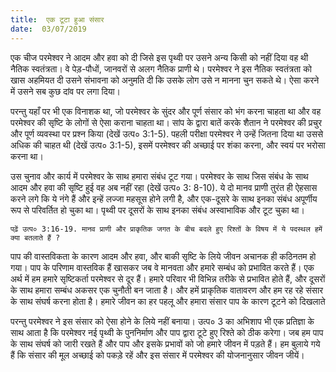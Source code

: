 ```yaml
---
title:  एक टूटा हुआ संसार
date:  03/07/2019
---
```


एक चीज परमेश्वर ने आदम और हवा को दी जिसे इस पृथ्वी पर उसने अन्य किसी को नहीं दिया वह थी नैतिक स्वतंत्रता। वे पेड़-पौधों, जानवरों से अलग नैतिक प्राणी थे। परमेश्वर ने इस नैतिक स्वतंत्रता को खास अहमियत दी उसने संभावना को अनुमति दी कि उसके लोग उसे न मानना चुन सकते थे। ऐसा करने में उसने सब कुछ दांव पर लगा दिया।

परन्तु यहाँ पर भी एक विनाशक था, जो परमेश्वर के सुंदर और पूर्ण संसार को भंग करना चाहता था और वह परमेश्वर की सृष्टि के लोगों से ऐसा कराना चाहता था। सांप के द्वारा बातें करके शैतान ने परमेश्वर की प्रचुर और पूर्ण व्यवस्था पर प्रश्न किया (देखें उत्प० 3:1-5). पहली परीक्षा परमेश्वर ने उन्हें जितना दिया था उससे अधिक की चाहत थी (देखें उत्प० 3:1-5), इसमें परमेश्वर की अच्छाई पर शंका करना, और स्वयं पर भरोसा करना था।

उस चुनाव और कार्य में परमेश्वर के साथ हमारा संबंध टूट गया। परमेश्वर के साथ जिस संबंध के साथ आदम और हवा की सृष्टि हुई वह अब नहीं रहा (देखें उत्प० 3: 8-10). ये दो मानव प्राणी तुरंत ही ऐहसास करने लगे कि ये नंगे हैं और इन्हें लज्जा महसूस होने लगी है, और एक-दूसरे के साथ इनका संबंध अपूर्णीय रूप से परिवर्तित हो चुका था। पृथ्वी पर दूसरों के साथ इनका संबंध अस्वाभाविक और टूट चुका था।

`पढ़ें उत्प० 3:16-19. मानव प्राणी और प्राकृतिक जगत के बीच बदले हुए रिश्तों के विषय में ये पदस्थल हमें क्या बतलाते हैं ?`

पाप की वास्तविकता के कारण आदम और हवा, और बाकी सृष्टि के लिये जीवन अचानक ही कठिनतम हो गया। पाप के परिणाम वास्तविक हैं खासकर जब वे मानवता और हमारे सम्बंध को प्रभावित करते हैं। एक अर्थ में हम हमारे सृष्टिकर्ता परमेश्वर से दूर हैं। हमारे परिवार भी विभिन्न तरीके से प्रभावित होते हैं, और दूसरों के साथ हमारा सम्बंध अकसर एक चुनौती बन जाता है। और हमें प्राकृतिक वातावरण और हम रह रहे संसार के साथ संघर्ष करना होता है। हमारे जीवन का हर पहलू और हमारा संसार पाप के कारण टूटने को दिखलाते

परन्तु परमेश्वर ने इस संसार को ऐसा होने के लिये नहीं बनाया। उत्प० 3 का अभिशाप भी एक प्रतिज्ञा के साथ आता है कि परमेश्वर नई पृथ्वी के पुननिर्माण और पाप द्वारा टूटे हुए रिश्ते को ठीक करेगा। जब हम पाप के साथ संघर्ष को जारी रखते हैं और पाप और इसके प्रभावों को जो हमारे जीवन में पड़ते हैं। हम बुलाये गये हैं कि संसार की मूल अच्छाई को पकड़े रहें और इस संसार में परमेश्वर की योजनानुसार जीवन जीयें।